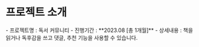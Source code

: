 <h1>프로젝트 소개</h1>
- 프로젝트명 : 독서 커뮤니티
- 진행기간 : **2023.08 [총 1개월]**
- 상세내용 : 책을 읽거나 독후감을 쓰고 댓글, 추천 기능을 사용할 수 있습니다.
